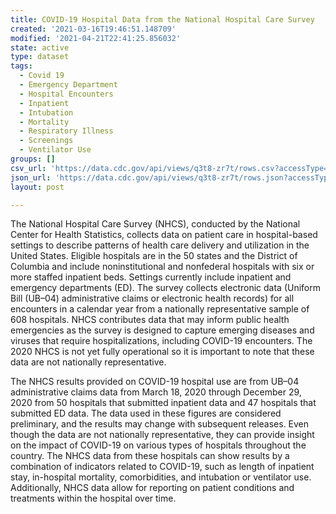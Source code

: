 ```yaml
---
title: COVID-19 Hospital Data from the National Hospital Care Survey
created: '2021-03-16T19:46:51.148709'
modified: '2021-04-21T22:41:25.856032'
state: active
type: dataset
tags:
  - Covid 19
  - Emergency Department
  - Hospital Encounters
  - Inpatient
  - Intubation
  - Mortality
  - Respiratory Illness
  - Screenings
  - Ventilator Use
groups: []
csv_url: 'https://data.cdc.gov/api/views/q3t8-zr7t/rows.csv?accessType=DOWNLOAD'
json_url: 'https://data.cdc.gov/api/views/q3t8-zr7t/rows.json?accessType=DOWNLOAD'
layout: post

---
```

The National Hospital Care Survey (NHCS), conducted by the National Center for Health Statistics, collects data on patient care in hospital-based settings to describe patterns of health care delivery and utilization in the United States. Eligible hospitals are in the 50 states and the District of Columbia and include noninstitutional and nonfederal hospitals with six or more staffed inpatient beds.  Settings currently include inpatient and emergency departments (ED). The survey collects electronic data (Uniform Bill (UB–04) administrative claims or electronic health records) for all encounters in a calendar year from a nationally representative sample of 608 hospitals. NHCS contributes data that may inform public health emergencies as the survey is designed to capture emerging diseases and viruses that require hospitalizations, including COVID-19 encounters. The 2020 NHCS is not yet fully operational so it is important to note that these data are not nationally representative.

The NHCS results provided on COVID-19 hospital use are from UB–04 administrative claims data from March 18, 2020 through December 29, 2020 from 50 hospitals that submitted inpatient data and 47 hospitals that submitted ED data. The data used in these figures are considered preliminary, and the results may change with subsequent releases. Even though the data are not nationally representative, they can provide insight on the impact of COVID-19 on various types of hospitals throughout the country. The NHCS data from these hospitals can show results by a combination of indicators related to COVID-19, such as length of inpatient stay, in-hospital mortality, comorbidities, and intubation or ventilator use. Additionally, NHCS data allow for reporting on patient conditions and treatments within the hospital over time.
